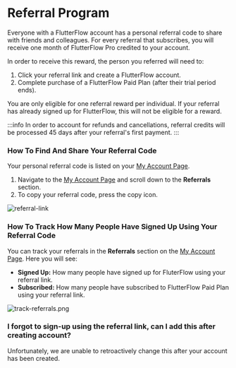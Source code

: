 
# Referral Program

Everyone with a FlutterFlow account has a personal referral code to share with friends and colleagues. For every referral that subscribes, you will receive one month of FlutterFlow Pro credited to your account.

In order to receive this reward, the person you referred will need to:

1. Click your referral link and create a FlutterFlow account.
2. Complete purchase of a FlutterFlow Paid Plan (after their trial period ends).

You are only eligible for one referral reward per individual. If your referral has already signed up for FlutterFlow, this will not be eligible for a reward.

:::info
In order to account for refunds and cancellations, referral credits will be processed 45 days after your referral's first payment.
:::

### How To Find And Share Your Referral Code

Your personal referral code is listed on your [My Account Page](https://app.flutterflow.io/account).

1. Navigate to the [My Account Page](https://app.flutterflow.io/account) and scroll down to the **Referrals** section.
2. To copy your referral code, press the copy icon.

![referral-link](imgs/referral-link.avif)

### How To Track How Many People Have Signed Up Using Your Referral Code

You can track your referrals in the **Referrals** section on the [My Account Page](https://app.flutterflow.io/account). Here you will see:

* **Signed Up:** How many people have signed up for FluterFlow using your referral link.
* **Subscribed:** How many people have subscribed to FlutterFlow Paid Plan using your referral link.

![track-referrals.png](imgs/track-referral.avif)

### I forgot to sign-up using the referral link, can I add this after creating account?

Unfortunately, we are unable to retroactively change this after your account has been created.